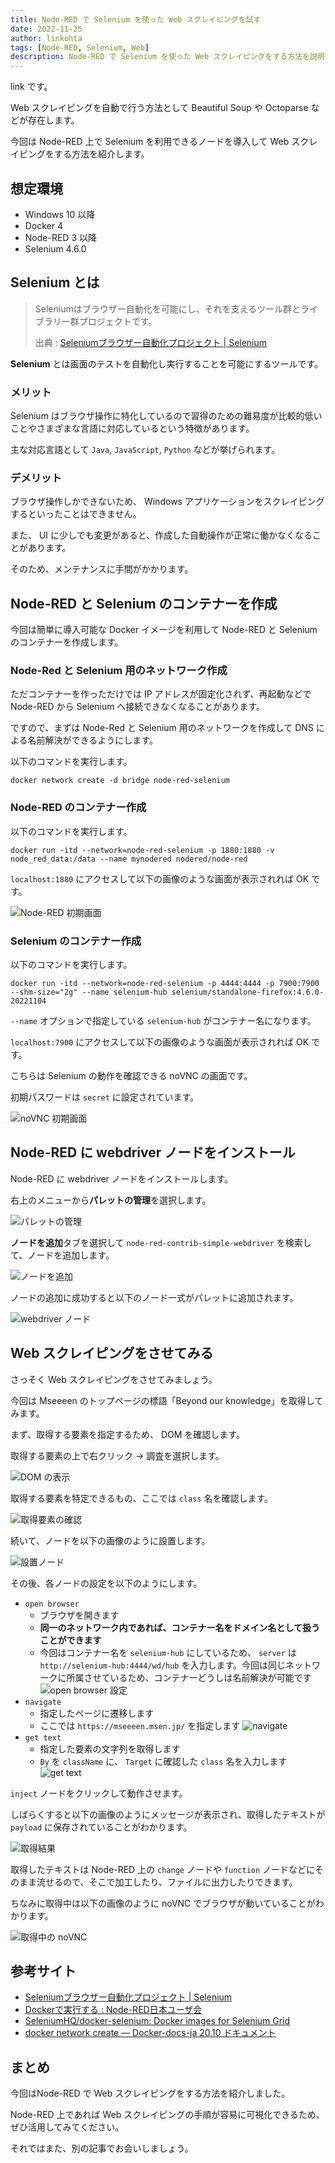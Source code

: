 ```yaml
---
title: Node-RED で Selenium を使った Web スクレイピングを試す
date: 2022-11-25
author: linkohta
tags: [Node-RED, Selenium, Web]
description: Node-RED で Selenium を使った Web スクレイピングをする方法を説明します。
---
```


link です。

Web スクレイピングを自動で行う方法として Beautiful Soup や Octoparse などが存在します。

今回は Node-RED 上で Selenium を利用できるノードを導入して Web スクレイピングをする方法を紹介します。

## 想定環境

- Windows 10 以降
- Docker 4
- Node-RED 3 以降
- Selenium 4.6.0

## Selenium とは

>Seleniumはブラウザー自動化を可能にし、それを支えるツール群とライブラリー群プロジェクトです。
>
>出典 : [Seleniumブラウザー自動化プロジェクト | Selenium](https://www.selenium.dev/ja/documentation/)

**Selenium** とは画面のテストを自動化し実行することを可能にするツールです。

### メリット

Selenium はブラウザ操作に特化しているので習得のための難易度が比較的低いことやさまざまな言語に対応しているという特徴があります。

主な対応言語として `Java`, `JavaScript`, `Python` などが挙げられます。

### デメリット

ブラウザ操作しかできないため、 Windows アプリケーションをスクレイピングするといったことはできません。

また、 UI に少しでも変更があると、作成した自動操作が正常に働かなくなることがあります。

そのため、メンテナンスに手間がかかります。

## Node-RED と Selenium のコンテナーを作成

今回は簡単に導入可能な Docker イメージを利用して Node-RED と Selenium のコンテナーを作成します。

### Node-Red と Selenium 用のネットワーク作成

ただコンテナーを作っただけでは IP アドレスが固定化されず、再起動などで Node-RED から Selenium へ接続できなくなることがあります。

ですので、まずは Node-Red と Selenium 用のネットワークを作成して DNS による名前解決ができるようにします。

以下のコマンドを実行します。

```bash:title=Node-RedとSelenium用のネットワーク作成
docker network create -d bridge node-red-selenium
```

### Node-RED のコンテナー作成

以下のコマンドを実行します。

```bash:title=Node-REDのコンテナー作成
docker run -itd --network=node-red-selenium -p 1880:1880 -v node_red_data:/data --name mynodered nodered/node-red
```

`localhost:1880` にアクセスして以下の画像のような画面が表示されれば OK です。

![Node-RED 初期画面](images/2022-08-14_14h38_46.png)

### Selenium のコンテナー作成

以下のコマンドを実行します。

```bash:title=Seleniumのコンテナー作成
docker run -itd --network=node-red-selenium -p 4444:4444 -p 7900:7900 --shm-size="2g" --name selenium-hub selenium/standalone-firefox:4.6.0-20221104
```

`--name` オプションで指定している `selenium-hub` がコンテナー名になります。

`localhost:7900` にアクセスして以下の画像のような画面が表示されれば OK です。

こちらは Selenium の動作を確認できる noVNC の画面です。

初期パスワードは `secret` に設定されています。

![noVNC 初期画面](images/2022-10-25_23h44_15.png)

## Node-RED に webdriver ノードをインストール

Node-RED に webdriver ノードをインストールします。

右上のメニューから**パレットの管理**を選択します。

![パレットの管理](images/2022-08-14_14h45_59.png)

**ノードを追加**タブを選択して `node-red-contrib-simple-webdriver` を検索して、ノードを追加します。

![ノードを追加](images/2022-08-14_14h58_03.png)

ノードの追加に成功すると以下のノード一式がパレットに追加されます。

![webdriver ノード](images/2022-08-14_14h58_52.png)

## Web スクレイピングをさせてみる

さっそく Web スクレイピングをさせてみましょう。

今回は Mseeeen のトップページの標語「Beyond our knowledge」を取得してみます。

まず、取得する要素を指定するため、 DOM を確認します。

取得する要素の上で右クリック → 調査を選択します。

![DOM の表示](images\2022-11-03_14h24_41.png)

取得する要素を特定できるもの、ここでは `class` 名を確認します。

![取得要素の確認](images\2022-11-03_14h25_25.png)

続いて、ノードを以下の画像のように設置します。

![設置ノード](images\2022-10-26_23h28_01.png)

その後、各ノードの設定を以下のようにします。

- `open browser`
  - ブラウザを開きます
  - **同一のネットワーク内であれば、コンテナー名をドメイン名として扱うことができます**
  - 今回はコンテナー名を `selenium-hub` にしているため、 `server` は `http://selenium-hub:4444/wd/hub` を入力します。今回は同じネットワークに所属させているため、コンテナーどうしは名前解決が可能です
![open browser 設定](images\2022-11-15_23h17_47.png)
- `navigate`
  - 指定したページに遷移します
  - ここでは `https://mseeeen.msen.jp/` を指定します
![navigate](images\2022-10-26_23h28_34.png)
- `get text`
  - 指定した要素の文字列を取得します
  - `By` を `className` に、 `Target` に確認した `class` 名を入力します
![get text](images\2022-10-26_23h29_16.png)

`inject` ノードをクリックして動作させます。

しばらくすると以下の画像のようにメッセージが表示され、取得したテキストが `payload` に保存されていることがわかります。

![取得結果](images\2022-10-26_23h29_51.png)

取得したテキストは Node-RED 上の `change` ノードや `function` ノードなどにそのまま流せるので、そこで加工したり、ファイルに出力したりできます。

ちなみに取得中は以下の画像のように noVNC でブラウザが動いていることがわかります。

![取得中の noVNC](images\2022-10-26_23h30_58.png)

## 参考サイト

- [Seleniumブラウザー自動化プロジェクト | Selenium](https://www.selenium.dev/ja/documentation/)
- [Dockerで実行する : Node-RED日本ユーザ会](https://nodered.jp/docs/getting-started/docker)
- [SeleniumHQ/docker-selenium: Docker images for Selenium Grid](https://github.com/SeleniumHQ/docker-selenium)
- [docker network create — Docker-docs-ja 20.10 ドキュメント](https://docs.docker.jp/engine/reference/commandline/network_create.html)

## まとめ

今回はNode-RED で Web スクレイピングをする方法を紹介しました。

Node-RED 上であれば Web スクレイピングの手順が容易に可視化できるため、ぜひ活用してみてください。

それではまた、別の記事でお会いしましょう。